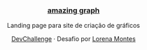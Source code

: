 <h3 align="center"><a href="https://lucianesantcs.github.io/amazinggraph">amazing graph</a></h3>
<p align="center">
  Landing page para site de criação de gráficos
</p>
<p align="center">
  <a href="https://devchallenge.now.sh/detail/5ec9a7fc10e94a38493d3910">DevChallenge</a> · 
Desafio por <a href="https://github.com/Lorenalgm/AmazingGraph">Lorena Montes</a>
</p>
